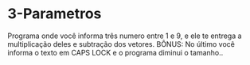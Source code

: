 # 3-Parametros
Programa onde você informa três numero entre 1 e 9, e ele te entrega a multiplicação deles e subtração dos vetores. BÔNUS: No último você informa o texto em CAPS LOCK e o programa diminui o tamanho..
